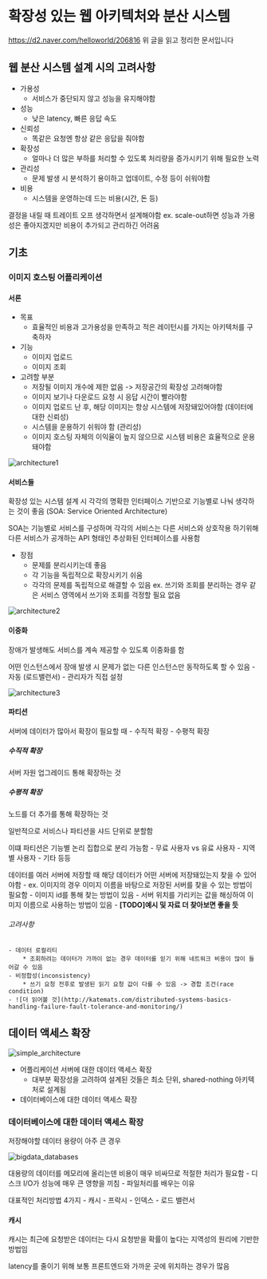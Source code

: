# 확장성 있는 웹 아키텍처와 분산 시스템


https://d2.naver.com/helloworld/206816
위 글을 읽고 정리한 문서입니다

## 웹 분산 시스템 설계 시의 고려사항

* 가용성
    - 서비스가 중단되지 않고 성능을 유지해야함
* 성능
    - 낮은 latency, 빠른 응답 속도
* 신뢰성
    - 똑같은 요청엔 항상 같은 응답을 줘야함
* 확장성
    - 얼마나 더 많은 부하를 처리할 수 있도록 처리량을 증가시키기 위해 필요한 노력
* 관리성
    - 문제 발생 시 분석하기 용이하고 업데이트, 수정 등이 쉬워야함
* 비용
    - 시스템을 운영하는데 드는 비용(시간, 돈 등)

결정을 내릴 때 트레이트 오프 생각하면서 설계해야함
ex. scale-out하면 성능과 가용성은 좋아지겠지만 비용이 추가되고 관리하긴 어려움

## 기초

### 이미지 호스팅 어플리케이션

#### 서론
* 목표
    - 효율적인 비용과 고가용성을 만족하고 적은 레이턴시를 가지는 아키텍처를 구축하자
* 기능 
    - 이미지 업로드
    - 이미지 조회
* 고려할 부분
    - 저장될 이미지 개수에 제한 없음 -> 저장공간의 확장성 고려해야함
    - 이미지 보기나 다운로드 요청 시 응답 시간이 빨라야함
    - 이미지 업로드 난 후, 해당 이미지는 항상 시스템에 저장돼있어야함 (데이터에 대한 신뢰성)
    - 시스템을 운용하기 쉬워야 함 (관리성)
    - 이미지 호스팅 자체의 이익율이 높지 않으므로 시스템 비용은 효율적으로 운용돼야함

![architecture1](https://d2.naver.com/content/images/2015/06/helloworld-206816-1.jpg)

#### 서비스들

확장성 있는 시스템 설계 시 각각의 명확한 인터페이스 기반으로 기능별로 나눠 생각하는 것이 좋음 (SOA: Service Oriented Architecture)

SOA는 기능별로 서비스를 구성하며 각각의 서비스는 다른 서비스와 상호작용 하기위해 다른 서비스가 공개하는 API 형태인 추상화된 인터페이스를 사용함
    
* 장점
    - 문제를 분리시키는데 좋음
    - 각 기능을 독립적으로 확장시키기 쉬움
    - 각각의 문제를 독립적으로 해결할 수 있음
        ex. 쓰기와 조회를 분리하는 경우 같은 서비스 영역에서 쓰기와 조회를 걱정할 필요 없음

![architecture2](https://d2.naver.com/content/images/2015/06/helloworld-206816-2.png)

#### 이중화

장애가 발생해도 서비스를 계속 제공할 수 있도록 이중화를 함

어떤 인스턴스에서 장애 발생 시 문제가 없는 다른 인스턴스만 동작하도록 할 수 있음
    - 자동 (로드밸런서)
    - 관리자가 직접 설정

![architecture3](https://d2.naver.com/content/images/2015/06/helloworld-206816-3.png)

#### 파티션

서버에 데이터가 많아서 확장이 필요할 때
    - 수직적 확장
    - 수평적 확장

##### 수직적 확장

서버 자원 업그레이드 통해 확장하는 것

##### 수평적 확장

노드를 더 추가를 통해 확장하는 것

일반적으로 서비스나 파티션을 샤드 단위로 분할함

이떄 파티션은 기능별 논리 집합으로 분리 가능함
    - 무료 사용자 vs 유료 사용자
    - 지역별 사용자
    - 기타 등등

데이터를 여러 서버에 저장할 때 해당 데이터가 어떤 서버에 저장돼있는지 찾을 수 있어야함
    - ex. 이미지의 경우 이미지 이름을 바탕으로 저장된 서버를 찾을 수 있는 방법이 필요함
        - 이미지 id를 통해 찾는 방법이 있음
        - 서버 위치를 가리키는 값을 해싱하여 이미지 이름으로 사용하는 방법이 있음
        - **[TODO]예시 및 자료 더 찾아보면 좋을 듯**

###### 고려사항
    - 데이터 로컬리티
        * 조회하려는 데이터가 가까이 없는 경우 데이터를 읻기 위해 네트워크 비용이 많이 들어갈 수 있음
    - 비정합성(inconsistency)
        * 쓰기 요청 전후로 발생된 읽기 요청 값이 다를 수 있음 -> 경합 조건(race condition)
    - ![더 읽어볼 것](http://katemats.com/distributed-systems-basics-handling-failure-fault-tolerance-and-monitoring/)

## 데이터 액세스 확장

![simple_architecture](https://d2.naver.com/content/images/2015/06/helloworld-206816-5.png)

* 어플리케이션 서버에 대한 데이터 액세스 확장
    - 대부분 확장성을 고려하여 설계된 것들은 최소 단위, shared-nothing 아키텍처로 설계됨
* 데이터베이스에 대한 데이터 액세스 확장

### 데이터베이스에 대한 데이터 액세스 확장

저장해야할 데이터 용량이 아주 큰 경우

![bigdata_databases](https://d2.naver.com/content/images/2015/06/helloworld-206816-7.png)

대용량의 데이터를 메모리에 올리는덴 비용이 매우 비싸므로 적절한 처리가 필요함
    - 디스크 I/O가 성능에 매우 큰 영향을 끼침
    - 파일처리를 배우는 이유

대표적인 처리방법 4가지
    - 캐시
    - 프락시
    - 인덱스
    - 로드 밸런서

#### 캐시

캐시는 최근에 요청받은 데이터는 다시 요청받을 확률이 높다는 지역성의 원리에 기반한 방법임

latency를 줄이기 위해 보통 프론트엔드와 가까운 곳에 위치하는 경우가 많음